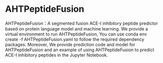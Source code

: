 # AHTPeptideFusion
AHTPeptideFusion：A segmented fusion ACE-I inhibitory peptide predictor based on protein language model and machine learning.
We provide a virtual environment to run AHTPeptideFusion,
You can use conda env create -f AHTPeptideFusion.yaml to follow the required dependency packages.
Moreover, We provide prediction code and model for AHTPeptideFusion and an example of using AHTPeptideFusion to predict ACE-I inhibitory peptides in the Jupyter Notebook.
